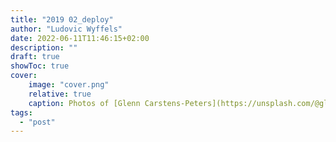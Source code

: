 ```yaml
---
title: "2019 02_deploy"
author: "Ludovic Wyffels"
date: 2022-06-11T11:46:15+02:00
description: ""
draft: true
showToc: true
cover:
    image: "cover.png"
    relative: true
    caption: Photos of [Glenn Carstens-Peters](https://unsplash.com/@glenncarstenspeters) on [Unsplash](https://unsplash.com)
tags:
  - "post"
---
```

